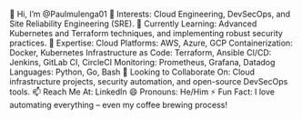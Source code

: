 👋 Hi, I’m @Paulmulenga01
👀 Interests: Cloud Engineering, DevSecOps, and Site Reliability Engineering (SRE).
🌱 Currently Learning: Advanced Kubernetes and Terraform techniques, and implementing robust security practices.
💼 Expertise:
Cloud Platforms: AWS, Azure, GCP
Containerization: Docker, Kubernetes
Infrastructure as Code: Terraform, Ansible
CI/CD: Jenkins, GitLab CI, CircleCI
Monitoring: Prometheus, Grafana, Datadog
Languages: Python, Go, Bash
💞️ Looking to Collaborate On: Cloud infrastructure projects, security automation, and open-source DevSecOps tools.
📫 Reach Me At: LinkedIn 
😄 Pronouns: He/Him
⚡ Fun Fact: I love automating everything – even my coffee brewing process!


<!---
Paulmulenga01/Paulmulenga01 is a ✨ special ✨ repository because its `README.md` (this file) appears on your GitHub profile.
You can click the Preview link to take a look at your changes.
--->
